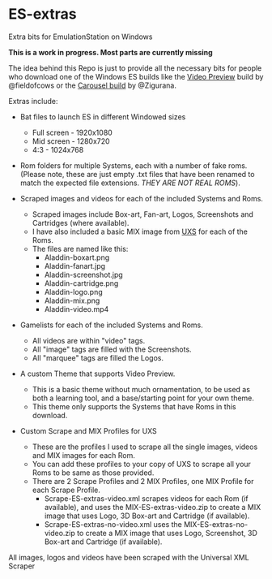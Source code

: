 # ES-extras
Extra bits for EmulationStation on Windows

**This is a work in progress. Most parts are currently missing**

The idea behind this Repo is just to provide all the necessary bits for people who download one of the Windows ES builds like the [Video Preview](https://github.com/fieldofcows/EmulationStation/releases/tag/v0.1-beta.7) build by @fieldofcows or the [Carousel build](https://dl.dropboxusercontent.com/u/859248/RetroPieES/SystemCarousel_mod_beta_22feb2017.7z) by @Zigurana.

Extras include:
- Bat files to launch ES in different Windowed sizes
  - Full screen - 1920x1080
  - Mid screen - 1280x720
  - 4:3 - 1024x768
  
- Rom folders for multiple Systems, each with a number of fake roms. (Please note, these are just empty .txt files that have been renamed to match the expected file extensions. *THEY ARE NOT REAL ROMS*).

- Scraped images and videos for each of the included Systems and Roms.
  - Scraped images include Box-art, Fan-art, Logos, Screenshots and Cartridges (where available).
  - I have also included a basic MIX image from [UXS](https://github.com/Universal-Rom-Tools/Universal-XML-Scraper/) for each of the Roms.
  - The files are named like this:
    - Aladdin-boxart.png
    - Aladdin-fanart.jpg
    - Aladdin-screenshot.jpg
    - Aladdin-cartridge.png
    - Aladdin-logo.png
    - Aladdin-mix.png
    - Aladdin-video.mp4

- Gamelists for each of the included Systems and Roms.
  - All videos are within "video" tags.
  - All "image" tags are filled with the Screenshots.
  - All "marquee" tags are filled the Logos.

- A custom Theme that supports Video Preview.
  - This is a basic theme without much ornamentation, to be used as both a learning tool, and a base/starting point for your own theme.
  - This theme only supports the Systems that have Roms in this download.
  
- Custom Scrape and MIX Profiles for UXS
  - These are the profiles I used to scrape all the single images, videos and MIX images for each Rom.
  - You can add these profiles to your copy of UXS to scrape all your Roms to be same as those provided.
  - There are 2 Scrape Profiles and 2 MIX Profiles, one MIX Profile for each Scrape Profile.
    - Scrape-ES-extras-video.xml scrapes videos for each Rom (if available), and uses the MIX-ES-extras-video.zip to create a MIX image that uses Logo, 3D Box-art and Cartridge (if available).
    - Scrape-ES-extras-no-video.xml uses the MIX-ES-extras-no-video.zip to create a MIX image that uses Logo, Screenshot, 3D Box-art and Cartridge (if available).
  
All images, logos and videos have been scraped with the Universal XML Scraper
